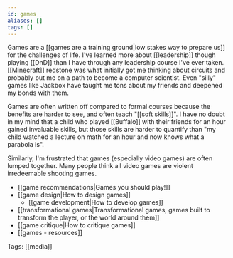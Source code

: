 ```yaml
---
id: games
aliases: []
tags: []
---
```


Games are a [[games are a training ground|low stakes way to prepare us]] for the challenges of life. I've learned more about [[leadership]] though playing [[DnD]] than I have through any leadership course I've ever taken. [[Minecraft]] redstone was what initially got me thinking about circuits and probably put me on a path to become a computer scientist. Even "silly" games like Jackbox have taught me tons about my friends and deepened my bonds with them.

Games are often written off compared to formal courses because the benefits are harder to see, and often teach "[[soft skills]]". I have no doubt in my mind that a child who played [[Buffalo]] with their friends for an hour gained invaluable skills, but those skills are harder to quantify than "my child watched a lecture on math for an hour and now knows what a parabola is".

Similarly, I'm frustrated that games (especially video games) are often lumped together. Many people think all video games are violent irredeemable shooting games.

 - [[game recommendations|Games you should play!]]
 - [[game design|How to design games]]
	 - [[game development|How to develop games]]
 - [[transformational games|Transformational games, games built to transform the player, or the world around them]]
 - [[game critique|How to critique games]]
 - [[games - resources]]

Tags: [[media]]
